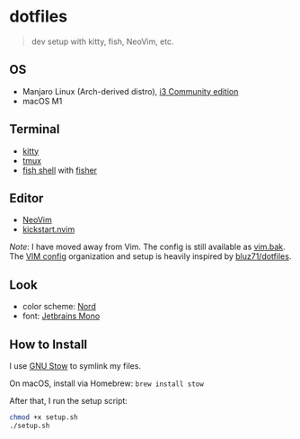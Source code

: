 # dotfiles

> dev setup with kitty, fish, NeoVim, etc.

## OS

- Manjaro Linux (Arch-derived distro), [i3 Community edition](https://manjaro.org/downloads/community/i3/)
- macOS M1

## Terminal

- [kitty](https://sw.kovidgoyal.net/kitty/#)
- [tmux](https://github.com/tmux/tmux)
- [fish shell](https://fishshell.com/) with [fisher](https://github.com/jorgebucaran/fisher)

## Editor

- [NeoVim](https://neovim.io/)
- [kickstart.nvim](https://github.com/nvim-lua/kickstart.nvim)

_Note_: I have moved away from Vim. The config is still available as [vim.bak](./vim.bak).  
The [VIM config](vimrc) organization and setup is heavily inspired by [bluz71/dotfiles](https://github.com/bluz71/dotfiles/blob/master/vimrc).

## Look

- color scheme: [Nord][nord]
- font: [Jetbrains Mono](https://www.jetbrains.com/lp/mono/)

## How to Install

I use [GNU Stow][stow] to symlink my files.

On macOS, install via Homebrew: `brew install stow`

After that, I run the setup script:

```bash
chmod +x setup.sh
./setup.sh
```

[nord]: https://www.nordtheme.com/
[stow]: https://www.gnu.org/software/stow/
